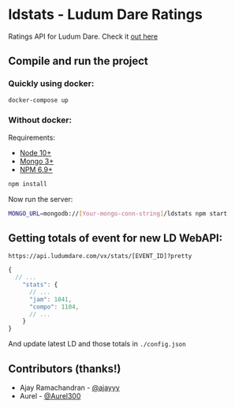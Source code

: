 # ldstats - Ludum Dare Ratings

Ratings API for Ludum Dare. Check it [out here](http://ldstats.info)

## Compile and run the project

### Quickly using docker:

```bash
docker-compose up
```

### Without docker:

Requirements:

- [Node 10+](http://nodejs.org/)
- [Mongo 3+](https://www.mongodb.org/)
- [NPM 6.9+](http://npmjs.org/)

```bash
npm install
```

Now run the server:

```bash
MONGO_URL=mongodb://[Your-mongo-conn-string]/ldstats npm start
```

## Getting totals of event for new LD WebAPI:

`https://api.ludumdare.com/vx/stats/[EVENT_ID]?pretty`

```js
{
  // ...
    "stats": {
      // ...
      "jam": 1841,
      "compo": 1104,
      // ...
    }
}
```

And update latest LD and those totals in `./config.json`

## Contributors (thanks!)

- Ajay Ramachandran - [@ajayyy](https://github.com/ajayyy)
- Aurel - [@Aurel300](https://github.com/Aurel300)
